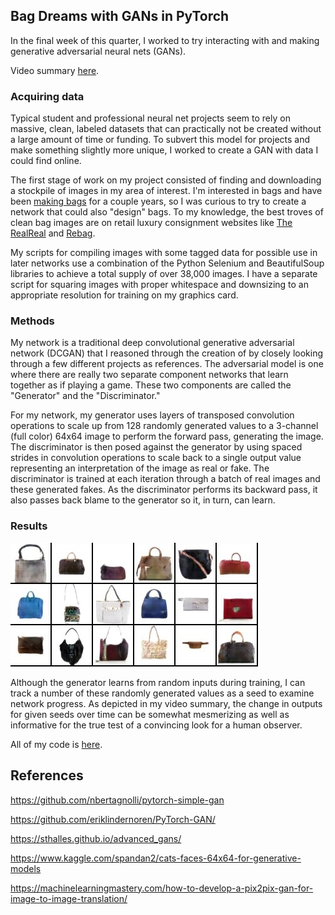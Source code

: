## Bag Dreams with GANs in PyTorch

In the final week of this quarter, I worked to try interacting with and making generative adversarial neural nets (GANs). 

Video summary [here](https://www.youtube.com/watch?v=MXDRvNkjpVI).

### Acquiring data

Typical student and professional neural net projects seem to rely on massive, clean, labeled datasets that can practically not be created without a large amount of time or funding. To subvert this model for projects and make something slightly more unique, I worked to create a GAN with data I could find online.

The first stage of work on my project consisted of finding and downloading a stockpile of images in my area of interest. I'm interested in bags and have been [making bags](https://heavycreambags.com/) for a couple years, so I was curious to try to create a network that could also "design" bags. To my knowledge, the best troves of clean bag images are on retail luxury consignment websites like [The RealReal](https://www.therealreal.com/) and [Rebag](https://www.rebag.com/).

My scripts for compiling images with some tagged data for possible use in later networks use a combination of the Python Selenium and BeautifulSoup libraries to achieve a total supply of over 38,000 images. I have a separate script for squaring images with proper whitespace and downsizing to an appropriate resolution for training on my graphics card.

### Methods

My network is a traditional deep convolutional generative adversarial network (DCGAN) that I reasoned through the creation of by closely looking through a few different projects as references. The adversarial model is one where there are really two separate component networks that learn together as if playing a game. These two components are called the "Generator" and the "Discriminator."

For my network, my generator uses layers of transposed convolution operations to scale up from 128 randomly generated values to a 3-channel (full color) 64x64 image to perform the forward pass, generating the image. The discriminator is then posed against the generator by using spaced strides in convolution operations to scale back to a single output value representing an interpretation of the image as real or fake. The discriminator is trained at each iteration through a batch of real images and these generated fakes. As the discriminator performs its backward pass, it also passes back blame to the generator so it, in turn, can learn.

### Results
<img src="https://github.com/popuguy/Bag-Dreams/blob/main/dreamed-bags/present/some-bags.jpg?raw=true" alt="hi" />


Although the generator learns from random inputs during training, I can track a number of these randomly generated values as a seed to examine network progress. As depicted in my video summary, the change in outputs for given seeds over time can be somewhat mesmerizing as well as informative for the true test of a convincing look for a human observer.

All of my code is [here](https://github.com/popuguy/Bag-Dreams/blob/main/).


## References

https://github.com/nbertagnolli/pytorch-simple-gan

https://github.com/eriklindernoren/PyTorch-GAN/

https://sthalles.github.io/advanced_gans/

https://www.kaggle.com/spandan2/cats-faces-64x64-for-generative-models

https://machinelearningmastery.com/how-to-develop-a-pix2pix-gan-for-image-to-image-translation/
